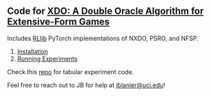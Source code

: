 
## Code for [XDO: A Double Oracle Algorithm for Extensive-Form Games](https://arxiv.org/abs/2103.06426)

Includes [RLlib](https://docs.ray.io/en/master/rllib.html) PyTorch implementations of NXDO, PSRO, and NFSP.

1. [Installation](docs/install.md)
1. [Running Experiments](docs/experiments.md)

Check this [repo](https://github.com/indylab/tabular_xdo) for tabular experiment code.

Feel free to reach out to JB for help at jblanier@uci.edu!
